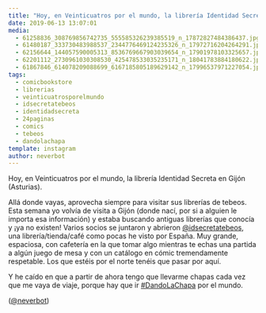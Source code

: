 ```yaml
---
title: "Hoy, en Veinticuatros por el mundo, la librería Identidad Secreta en Gijón (Asturias)"
date: 2019-06-13 13:07:01
media: 
  - 61258836_308769856742735_555585326239385519_n_17872827484386437.jpg
  - 61480187_333730483988537_2344776469124235326_n_17972716204264291.jpg
  - 62156644_144057590005313_8536769667903039654_n_17901978103325657.jpg
  - 62201112_2730961030308530_425478533035235171_n_18041783884180622.jpg
  - 61867846_614078209088699_6167185805189629142_n_17996537971227054.jpg
tags: 
  - comicbookstore
  - librerias
  - veinticuatrosporelmundo
  - idsecretatebeos
  - identidadsecreta
  - 24paginas
  - comics
  - tebeos
  - dandolachapa
template: instagram
author: neverbot
---
```


Hoy, en Veinticuatros por el mundo, la librería Identidad Secreta en Gijón (Asturias).

Allá donde vayas, aprovecha siempre para visitar sus librerías de tebeos. Esta semana yo volvía de visita a Gijón (donde nací, por si a alguien le importa esa información) y estaba buscando antiguas librerías que conocía y ¡ya no existen! Varios socios se juntaron y abrieron [@idsecretatebeos](https://instagram.com/idsecretatebeos), una librería/tienda/café como pocas he visto por España. Muy grande, espaciosa, con cafetería en la que tomar algo mientras te echas una partida a algún juego de mesa y con un catálogo en cómic tremendamente respetable. Los que estéis por el norte tenéis que pasar por aquí.

Y he caído en que a partir de ahora tengo que llevarme chapas cada vez que me vaya de viaje, porque hay que ir [#DandoLaChapa](/tags/dandolachapa) por el mundo.

([@neverbot](https://instagram.com/neverbot))
